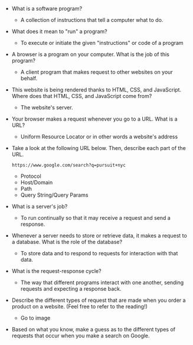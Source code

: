 - What is a software program?
    - A collection of instructions that tell a computer what to do.

- What does it mean to "run" a program?
    - To execute or initiate the given "instructions" or code of a program

- A browser is a program on your computer. What is the job of this program?
    - A client program that makes request to other websites on your behalf.

- This website is being rendered thanks to HTML, CSS, and JavaScript. Where does that HTML, CSS, and JavaScript come from?
    - The website's server.

- Your browser makes a request whenever you go to a URL. What is a URL?
    - Uniform Resource Locator or in other words a website's address

- Take a look at the following URL below. Then, describe each part of the URL.

  ```
  https://www.google.com/search?q=pursuit+nyc
  ```

  - Protocol
  - Host/Domain
  - Path
  - Query String/Query Params

- What is a server's job?
    - To run continually so that it may receive a request and send a response.

- Whenever a server needs to store or retrieve data, it makes a request to a database. What is the role of the database?
    - To store data and to respond to requests for interaction with that data.

- What is the request-response cycle?
    - The way that different programs interact with one another, sending requests and expecting a response back.

- Describe the different types of request that are made when you order a product on a website. (Feel free to refer to the reading!)
    - Go to image
    
- Based on what you know, make a guess as to the different types of requests that occur when you make a search on Google.
